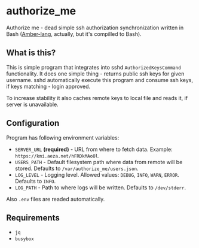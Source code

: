 # authorize_me

Authorize me - dead simple ssh authorization synchronization written in Bash ([Amber-lang](https://amber-lang.com/), actually, but it's compilled to Bash).

## What is this?

This is simple program that integrates into sshd `AuthorizedKeysCommand` functionality. It does one simple thing - returns public ssh keys for given username. sshd automatically execute this program and consume ssh keys, if keys matching - login approved.

To increase stability it also caches remote keys to local file and reads it, if server is unavailable.

## Configuration

Program has following environment variables:

- `SERVER_URL` **(required)** - URL from where to fetch data. Example: `https://kmi.aeza.net/hFRDkMAoOl`.
- `USERS_PATH` - Default filesystem path where data from remote will be stored. Defaults to `/var/authorize_me/users.json`.
- `LOG_LEVEL` - Logging level. Allowed values: `DEBUG`, `INFO`, `WARN`, `ERROR`. Defaults to `INFO`.
- `LOG_PATH` - Path to where logs will be written. Defaults to `/dev/stderr`.

Also `.env` files are readed automatically.

## Requirements

- `jq`
- `busybox`
